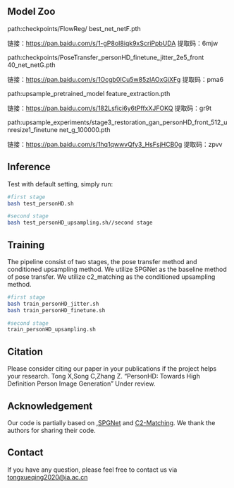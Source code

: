 Model Zoo
---
path:checkpoints/FlowReg/
best_net_netF.pth

链接：https://pan.baidu.com/s/1-gP8oI8iqk9xScriPpbUDA 
提取码：6mjw

path:checkpoints/PoseTransfer_personHD_finetune_jitter_2e5_front
40_net_netG.pth

链接：https://pan.baidu.com/s/1Ocgb0ICu5w85zlAOxGjXFg 
提取码：pma6

path:upsample_pretrained_model
feature_extraction.pth

链接：https://pan.baidu.com/s/182Lsfici6y6tPffxXJFOKQ 
提取码：gr9t

path:upsample_experiments/stage3_restoration_gan_personHD_front_512_unresize1_finetune
net_g_100000.pth

链接：https://pan.baidu.com/s/1hq1qwwvQfy3_HsFsjHCB0g 
提取码：zpvv


Inference 
---

Test with default setting, simply run:

```bash
#first stage
bash test_personHD.sh
```

```bash
#second stage
bash test_personHD_upsampling.sh//second stage
```

Training
---

The pipeline consist of two stages, the pose transfer method and conditioned upsampling method. We utilize SPGNet as the baseline method of pose transfer.  We utilize c2_matching as the conditioned upsampling method. 

```bash
#first stage
bash train_personHD_jitter.sh
bash train_personHD_finetune.sh
```

```bash
#second stage
train_personHD_upsampling.sh
```





Citation
---
Please consider citing our paper in your publications if the project helps your research.
Tong X,Song C,Zhang Z. “PersonHD: Towards High Definition Person Image Generation” Under review.

Acknowledgement
---
Our code is partially based on 
,[SPGNet](https://github.com/cszy98/SPGNet "悬停显示") and [C2-Matching](https://github.com/yumingj/C2-Matching "悬停显示"). We thank the authors for sharing their code.

Contact
---
If you have any question, please feel free to contact us via tongxueqing2020@ia.ac.cn
